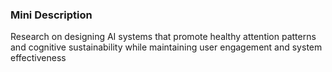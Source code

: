 ### Mini Description

Research on designing AI systems that promote healthy attention patterns and cognitive sustainability while maintaining user engagement and system effectiveness
